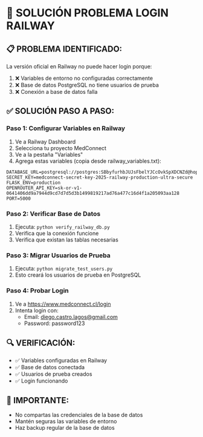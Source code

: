 # 🚀 SOLUCIÓN PROBLEMA LOGIN RAILWAY

## 📋 **PROBLEMA IDENTIFICADO:**
La versión oficial en Railway no puede hacer login porque:
1. ❌ Variables de entorno no configuradas correctamente
2. ❌ Base de datos PostgreSQL no tiene usuarios de prueba
3. ❌ Conexión a base de datos falla

## ✅ **SOLUCIÓN PASO A PASO:**

### **Paso 1: Configurar Variables en Railway**
1. Ve a Railway Dashboard
2. Selecciona tu proyecto MedConnect
3. Ve a la pestaña "Variables"
4. Agrega estas variables (copia desde railway_variables.txt):

```
DATABASE_URL=postgresql://postgres:SBbyfurhbJUJsFbelYJCcOvkSpXDCNZd@hopper.proxy.rlwy.net:51396/railway
SECRET_KEY=medconnect-secret-key-2025-railway-production-ultra-secure
FLASK_ENV=production
OPENROUTER_API_KEY=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
PORT=5000
```

### **Paso 2: Verificar Base de Datos**
1. Ejecuta: `python verify_railway_db.py`
2. Verifica que la conexión funcione
3. Verifica que existan las tablas necesarias

### **Paso 3: Migrar Usuarios de Prueba**
1. Ejecuta: `python migrate_test_users.py`
2. Esto creará los usuarios de prueba en PostgreSQL

### **Paso 4: Probar Login**
1. Ve a https://www.medconnect.cl/login
2. Intenta login con:
   - Email: diego.castro.lagos@gmail.com
   - Password: password123

## 🔍 **VERIFICACIÓN:**
- ✅ Variables configuradas en Railway
- ✅ Base de datos conectada
- ✅ Usuarios de prueba creados
- ✅ Login funcionando

## 🚨 **IMPORTANTE:**
- No compartas las credenciales de la base de datos
- Mantén seguras las variables de entorno
- Haz backup regular de la base de datos
